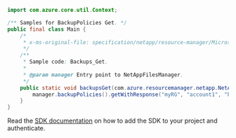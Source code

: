 ```java
import com.azure.core.util.Context;

/** Samples for BackupPolicies Get. */
public final class Main {
    /*
     * x-ms-original-file: specification/netapp/resource-manager/Microsoft.NetApp/stable/2021-10-01/examples/BackupPolicies_Get.json
     */
    /**
     * Sample code: Backups_Get.
     *
     * @param manager Entry point to NetAppFilesManager.
     */
    public static void backupsGet(com.azure.resourcemanager.netapp.NetAppFilesManager manager) {
        manager.backupPolicies().getWithResponse("myRG", "account1", "backupPolicyName", Context.NONE);
    }
}
```

Read the [SDK documentation](https://github.com/Azure/azure-sdk-for-java/blob/azure-resourcemanager-netapp_1.0.0-beta.8/sdk/netapp/azure-resourcemanager-netapp/README.md) on how to add the SDK to your project and authenticate.
